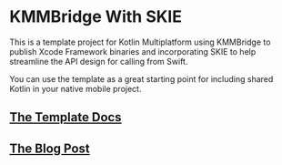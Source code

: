# KMMBridge With SKIE

This is a template project for Kotlin Multiplatform using KMMBridge to publish Xcode Framework binaries and incorporating SKIE to help streamline the API design for calling from Swift.

You can use the template as a great starting point for including shared Kotlin in your native mobile project.

## [The Template Docs](https://touchlab.co/kmmbridgeskie)

## [The Blog Post](todo)
